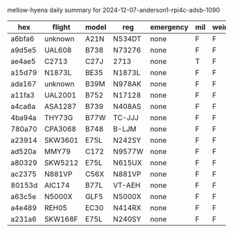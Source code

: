 mellow-hyena daily summary for 2024-12-07-anderson1-rpi4c-adsb-1090

|hex|flight|model|reg|emergency|mil|weirdo|
|--|--|--|--|--|--|--|
|a6bfa6|unknown|A21N|N534DT|none|F|F|
|a9d5e5|UAL608|B738|N73276|none|F|F|
|ae4ae5|C2713|C27J|2713|none|T|F|
|a15d79|N1873L|BE35|N1873L|none|F|F|
|ada167|unknown|B39M|N978AK|none|F|F|
|a11fa3|UAL2001|B752|N17128|none|F|F|
|a4ca6a|ASA1287|B739|N408AS|none|F|F|
|4ba94a|THY73G|B77W|TC-JJJ|none|F|F|
|780a70|CPA3068|B748|B-LJM|none|F|F|
|a23914|SKW3601|E75L|N242SY|none|F|F|
|ad520a|MMY79|C172|N9577W|none|F|F|
|a80329|SKW5212|E75L|N615UX|none|F|F|
|ac2375|N881VP|C56X|N881VP|none|F|F|
|80153d|AIC174|B77L|VT-AEH|none|F|F|
|a63c5e|N5000X|GLF5|N5000X|none|F|F|
|a4e489|REH05|EC30|N414RX|none|F|F|
|a231a6|SKW168F|E75L|N240SY|none|F|F|
